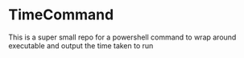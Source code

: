 # TimeCommand
This is a super small repo for a powershell command to wrap around executable and output the time taken to run
